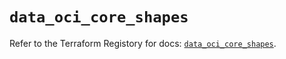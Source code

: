 # `data_oci_core_shapes`

Refer to the Terraform Registory for docs: [`data_oci_core_shapes`](https://registry.terraform.io/providers/oracle/oci/6.18.0/docs/data-sources/core_shapes).
